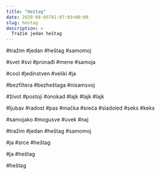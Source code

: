 ```yaml
---
title: "Heštag"
date: 2020-08-05T01:07:03+00:00
slug: hestag
description: >
  Tražim jedan heštag
---
```


\#tražim #jedan #heštag #samomoj

\#svet #svi #pronađi #mene #samoja

\#cool #jedinstven #veliki #ja

\#bezfiltera #bezheštaga #nisamsvoj

\#život #postoji #onokad #lajk #lajk #lajk

\#ljubav #radost #pas #mačka #sreća #sladoled #seks #keks

\#samojako #mogusve #uvek #naj

\#tražim #jedan #heštag #samomoj

\#ja #srce #heštag

\#ja #heštag

\#heštag
